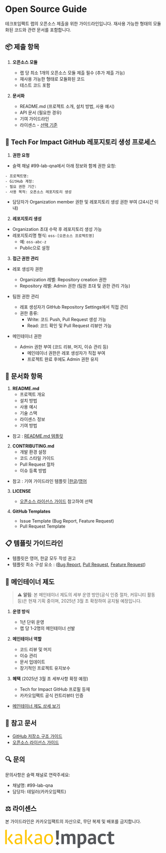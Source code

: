 # Open Source Guide
테크포임팩트 랩의 오픈소스 제출을 위한 가이드라인입니다. 재사용 가능한 형태의 모듈화된 코드와 관련 문서를 포함합니다.

## 📦 제출 항목
1. **오픈소스 모듈**
   * 랩 당 최소 1개의 오픈소스 모듈 제출 필수 (추가 제출 가능)
   * 재사용 가능한 형태로 모듈화된 코드
   * 테스트 코드 포함

2. **문서화**
   * README.md (프로젝트 소개, 설치 방법, 사용 예시)
   * API 문서 (필요한 경우)
   * 기여 가이드라인
   * 라이센스 - [선택 기준](./guidelines/license-guide.md)

## 📂 Tech For Impact GitHub 레포지토리 생성 프로세스
1. **권한 요청**
- 슬랙 채널 #99-lab-qna에서 아래 정보와 함께 권한 요청:
```
- 프로젝트명:
- GitHub 계정:
- 필요 권한 기간:
- 사용 목적: 오픈소스 레포지토리 생성
```
- 담당자가 Organization member 권한 및 레포지토리 생성 권한 부여 (24시간 이내)

2. **레포지토리 생성**
- Organization 초대 수락 후 레포지토리 생성 가능
- 레포지토리명 형식: `oss-[오픈소스 프로젝트명]`
  - 예: `oss-abc-z`
  - Public으로 설정

3. **접근 권한 관리**
- 레포 생성자 권한
  - Organization 레벨: Repository creation 권한
  - Repository 레벨: Admin 권한 (팀원 초대 및 권한 관리 가능)
   
- 팀원 권한 관리
  - 레포 생성자가 GitHub Repository Settings에서 직접 관리
  - 권한 종류:
    - Write: 코드 Push, Pull Request 생성 가능
    - Read: 코드 확인 및 Pull Request 리뷰만 가능
   
- 메인테이너 권한
  - Admin 권한 부여 (코드 리뷰, 머지, 이슈 관리 등)
    - 메인테이너 권한은 레포 생성자가 직접 부여
    - 프로젝트 완료 후에도 Admin 권한 유지

## 📝 문서화 항목
1. **README.md**
   * 프로젝트 개요
   * 설치 방법
   * 사용 예시
   * 기술 스택
   * 라이센스 정보
   * 기여 방법
- 참고 : [README.md 템플릿](./templates/Readme-template.md)

2. **CONTRIBUTING.md**
   * 개발 환경 설정
   * 코드 스타일 가이드
   * Pull Request 절차
   * 이슈 등록 방법
- 참고 : 기여 가이드라인 템플릿 |[한글](./templates/contribute-guide-KOR.md)/[영어](./templates/contribute-guide-ENG.md)

3. **LICENSE**
   * [오픈소스 라이선스 가이드](./guidelines/license-guide.md) 참고하여 선택

4. **GitHub Templates**
   * Issue Template (Bug Report, Feature Request)
   * Pull Request Template

## 📋 템플릿 가이드라인
* 템플릿은 영어, 한글 모두 작성 권고
* 템플릿 최소 구성 요소 : ([Bug Report](./templates/bug-report-template.md), [Pull Request](./templates/pull-request-template.md), [Feature Request](./templates/feature-template.md))

## 👥 메인테이너 제도
> ⚠️ **알림**: 본 메인테이너 제도의 세부 운영 방안(공식 인증 절차, 커뮤니티 활동 등)은 현재 기획 중이며, 2025년 3월 초 확정하여 공지될 예정입니다.
1. **운영 방식**
   * 1년 단위 운영
   * 랩 당 1-2명의 메인테이너 선발

2. **메인테이너 역할**
   * 코드 리뷰 및 머지
   * 이슈 관리
   * 문서 업데이트
   * 장기적인 프로젝트 유지보수

3. **혜택** (2025년 3월 초 세부사항 확정 예정)
   * Tech for Impact GitHub 프로필 등재
   * 카카오임팩트 공식 컨트리뷰터 인증

- [메인테이너 제도 상세 보기](./guidelines/maintainer.md)

## 📌 참고 문서
* [GitHub 저장소 구조 가이드](./guidelines/github-structure-guide.md)
* [오픈소스 라이선스 가이드](./guidelines/license-guide.md)

## 🔍 문의
문의사항은 슬랙 채널로 연락주세요:
* 채널명: #99-lab-qna
* 담당자: 테일러(카카오임팩트)

## ⚖️ 라이센스
본 가이드라인은 카카오임팩트의 자산으로, 무단 복제 및 배포를 금지합니다. <br><br>
![카카오임팩트 로고](../../acknowledgement/assets/kakao_impact_logo.png)